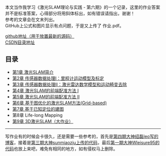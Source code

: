 本文当作我学习《激光SLAM理论与实践 - 第六期》的一个记录，这里的作业答案并不是标准答案，心得部分将用斜体标出，如有错误请指出，谢谢！  
参考的文章会在文末列出。  
GitHub上公式和图片显示有点问题，于是又上传了 作业.pdf。
  
[github地址（用于放置最新的源码）](https://github.com/smzztx/shenlanxueyuan_laser_slam_2d)  
[CSDN目录地址](https://blog.csdn.net/shamozhizhoutx/article/details/120630588)  
  
## 目录
- [第1章 激光SLAM简介](第1章%20激光SLAM简介/作业.md)
- [第2章 传感器数据处理I：里程计运动模型及标定](第2章%20传感器数据处理I：里程计运动模型及标定/作业.md)
- [第3章 传感器数据处理II：激光雷达数学模型和运动畸变去除](第3章%20传感器数据处理II：激光雷达数学模型和运动畸变去除/作业.md)
- [第4章 激光SLAM的前端配准方法 Ⅰ](第4章%20激光SLAM的前端配准方法%20Ⅰ/作业.md)
- [第5章 激光SLAM的前端配准方法 Ⅱ](第5章%20激光SLAM的前端配准方法%20Ⅱ/作业.md)
- [第6章 基于图优化的激光SLAM方法(Grid-based)](第6章%20基于图优化的激光SLAM方法(Grid-based)/作业.md)
- [第7章 基于已知定位的建图](第7章%20基于已知定位的建图/作业.md)
- 第8章 Life-long Mapping
- [第9章 3D激光SLAM（大作业）](第9章%203D激光SLAM（大作业）/作业.md)
  
---
写作业有的时候会卡很久，还是需要一些参考的，首先是[第四期大神绍磊leo写的博客](https://blog.csdn.net/m0_37340621/article/details/104106570)，接着是[第三期大神sunmiaozju上传的代码](https://github.com/sunmiaozju/shenlan-laser-slam-2d)，最后[第一期大神Wleisure95的代码](https://github.com/Wleisure95/laser_slam)也放上来吧，难免有相同的地方，如有侵权马上删除。
